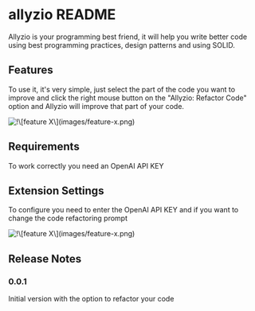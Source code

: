 # allyzio README

Allyzio is your programming best friend, it will help you write better code using best programming practices, design patterns and using SOLID.

## Features

To use it, it's very simple, just select the part of the code you want to improve and click the right mouse button on the "Allyzio: Refactor Code" option and Allyzio will improve that part of your code.


![\!\\[feature X\\]\(images/feature-x.png\)](https://ik.imagekit.io/prezaty/Anima%C3%A7%C3%A3o_pJqZuXENd.gif?updatedAt=1723635633686)


## Requirements

To work correctly you need an OpenAI API KEY

## Extension Settings

To configure you need to enter the OpenAI API KEY and if you want to change the code refactoring prompt

![\!\\[feature X\\]\(images/feature-x.png\)](https://ik.imagekit.io/prezaty/Screenshot%202024-08-14%20084317_UTXRrEI75Z.png?updatedAt=1723635837273)

## Release Notes

### 0.0.1

Initial version with the option to refactor your code